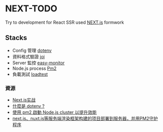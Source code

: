 # NEXT-TODO

Try to development for React SSR used [NEXT.js](https://nextjs.org/) formwork

## Stacks

- Config 管理 [dotenv](https://github.com/motdotla/dotenv)
- 資料格式驗證 [ joi](https://github.com/hapijs/joi)
- Server 監控 [easy-monitor](https://github.com/hyj1991/easy-monitor)
- Node.js process [Pm2](https://github.com/Unitech/pm2)
- 負載測試 [loadtest](https://github.com/alexfernandez/loadtest)


### 資源

- [Next.js实战](https://itony.net/post/react-nextjs-war.html)
- [什麼是 dotenv ?](https://andy6804tw.github.io/2018/01/01/joi-config-dotenv/)
- [使用 pm2 啟動 Node.js cluster 以提升效能](https://larrylu.blog/nodejs-pm2-cluster-455ffbd7671)
- [next.js、nuxt.js等服务端渲染框架构建的项目部署到服务器，并用PM2守护程序](https://segmentfault.com/a/1190000012774650)